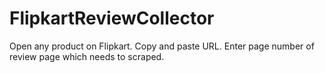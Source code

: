 # FlipkartReviewCollector

Open any product on Flipkart.
Copy and paste URL.
Enter page number of review page which needs to scraped.
